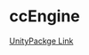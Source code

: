 # ccEngine

[UnityPackge Link ](https://github.com/L1247/ccEngine/blob/master/ccEngine.unitypackage?raw=true)

